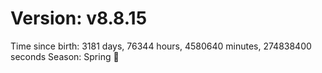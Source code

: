 # Version: v8.8.15
Time since birth: 3181 days, 76344 hours, 4580640 minutes, 274838400 seconds
Season: Spring 🌸
